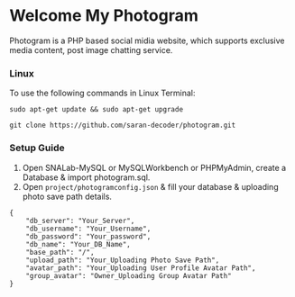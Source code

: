 # Welcome My Photogram

Photogram is a PHP based social midia website, which supports exclusive media content, post image chatting service.


### Linux

To use the following commands in Linux Terminal:
```shell script
sudo apt-get update && sudo apt-get upgrade
```
```shell script
git clone https://github.com/saran-decoder/photogram.git
```

### Setup Guide

1. Open SNALab-MySQL or MySQLWorkbench or PHPMyAdmin, create a Database & import photogram.sql.
2. Open `project/photogramconfig.json` & fill your database & uploading photo save path details.
```
{
	"db_server": "Your_Server",
	"db_username": "Your_Username",
	"db_password": "Your_password",
	"db_name": "Your_DB_Name",
	"base_path": "/",
	"upload_path": "Your_Uploading Photo Save Path",
	"avatar_path": "Your_Uploading User Profile Avatar Path",
	"group_avatar": "Owner_Uploading Group Avatar Path"
}
```
